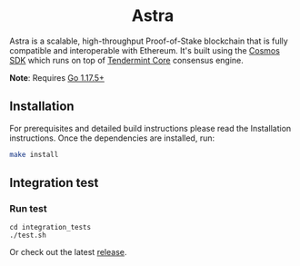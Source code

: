 <!--
parent:
  order: false
-->

<div align="center">
  <h1> Astra </h1>
</div>

<!-- TODO: add banner -->
<!-- ![banner](docs/ethermint.jpg) -->

Astra is a scalable, high-throughput Proof-of-Stake blockchain that is fully compatible and
interoperable with Ethereum. It's built using the [Cosmos SDK](https://github.com/cosmos/cosmos-sdk/) which runs on top of [Tendermint Core](https://github.com/tendermint/tendermint) consensus engine.

**Note**: Requires [Go 1.17.5+](https://golang.org/dl/)

## Installation

For prerequisites and detailed build instructions please read the Installation instructions. Once the dependencies are installed, run:

```bash
make install
```

## Integration test

### Run test
    cd integration_tests
    ./test.sh


Or check out the latest [release](https://github.com/AstraProtocol/astra/releases).
